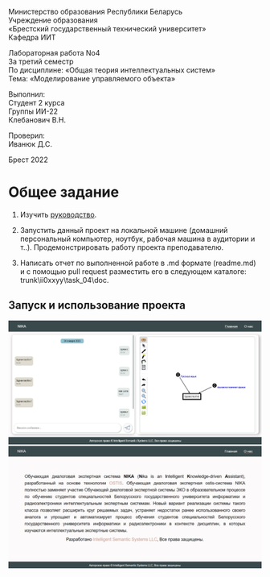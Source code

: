 Министерство образования Республики Беларусь <br/>
Учреждение образования <br/>
«Брестский государственный технический университет» <br/>
Кафедра ИИТ <br/>

Лабораторная работа No4 <br/>
За третий семестр <br/>
По дисциплине: «Общая теория интеллектуальных систем» <br/>
Тема: «Моделирование управляемого объекта» <br/>

Выполнил: <br/>
Студент 2 курса <br/>
Группы ИИ-22 <br/>
Клебанович В.Н. <br/>

Проверил: <br/>
Иванюк Д.С. <br/>

Брест 2022 <br/>

# Общее задание #
1.  Изучить [руководство](https://github.com/ostis-apps/nika).

2. Запустить данный проект на локальной машине (домашний персональный компьютер, ноутбук, рабочая машина в аудитории и т..). Продемонстрировать работу проекта преподавателю.

3.  Написать отчет по выполненной работе в .md формате (readme.md) и с помощью pull request разместить его в следующем каталоге: trunk\ii0xxyy\task_04\doc.

## Запуск и использование проекта ## 
  ![1](1.png)
  ![2](2.png)
 
